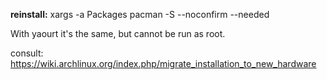 **reinstall:**
xargs -a Packages pacman -S --noconfirm --needed

With yaourt it's the same, but cannot be run as root.

consult: https://wiki.archlinux.org/index.php/migrate_installation_to_new_hardware

